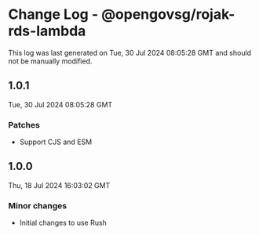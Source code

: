 # Change Log - @opengovsg/rojak-rds-lambda

This log was last generated on Tue, 30 Jul 2024 08:05:28 GMT and should not be manually modified.

## 1.0.1
Tue, 30 Jul 2024 08:05:28 GMT

### Patches

- Support CJS and ESM

## 1.0.0
Thu, 18 Jul 2024 16:03:02 GMT

### Minor changes

- Initial changes to use Rush

